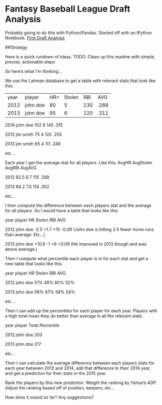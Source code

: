 # Fantasy Baseball League Draft Analysis

Probably going to do this with Python/Pandas.
Started off with an IPython Notebook.
[First Draft Analysis](http://nbviewer.ipython.org/github/eihli/baseball-fantasy-draft/blob/master/First.ipynb)

##Strategy

Here is a quick rundown of ideas.
TODO: Clean up this readme with simple, precise, actionable steps

So here’s what I’m thinking…

We use the Lahman database to get a table with relevant stats
that look like this:
<table>
	<tr>
		<td>year</td>
		<td>player</td>
		<td>HR<</td>
		<td>Stolen</td>
		<td>RBI</td>
		<td>AVG</td>
	</tr>
	<tr>
		<td>2012</td>
		<td>john doe</td>
		<td>80</td>
		<td>5</td>
		<td>130</td>
		<td>.289</td>
	</tr>
	<tr>
		<td>2013</td>
		<td>john doe</td>
		<td>95</td>
		<td>6</td>
		<td>120</td>
		<td>.311</td>
	</tr>
</table>

2014  john doe 102 8 145 .315

2012 jim smith 75 4 120 .255

2013 jim smith 65 4 111 .249

etc…

Each year I get the average stat for all players. Like this:
AvgHR AvgStolen AvgRBI AvgAVG

2012 82.5 6.7 115 .298

2013 84.2 7.0 114 .302

etc…

I then compute the difference between each players stat and the average for all players.
So I would have a table that looks like this:

year player HR Stolen RBI AVG

2012 john doe -2.5 +1.7 +15 -0.09  (John doe is hitting 2.5 fewer home runs than average. Etc…)

2013 john doe +10.8 -1 +6 +0.09 (He improved in 2013 though and was above average.)

Then I compute what percentile each player is in for each stat and get a new table that looks like this:

year player HR Stolen RBI AVG

2012 john doe 51% 48% 60% 52%

2013 john doe 58% 47% 58% 54%

etc…

Then I can add up the percentiles for each player for each year. Players with a high total mean they do better than average in
all the relevant stats.

year player Total Percentile

2012 john doe 203

2013 john doe 217

etc…

Then I can calculate the average difference between each players stats for each year between 2012 and 2014, add that difference to their 2014 year, and get a prediction for their stats in the 2015 year.

Rank the players by this new prediction. Weight the ranking by Yahoo’s ADP. Adjust the ranking based off of position, keepers, etc…

How does it sound so far? Any suggestions?
